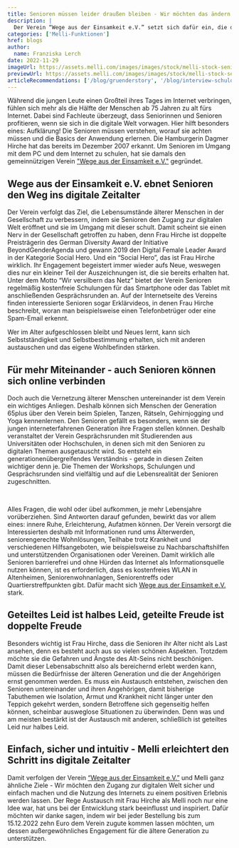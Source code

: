 ```yaml
---
title: Senioren müssen leider draußen bleiben - Wir möchten das ändern
description: |
  Der Verein “Wege aus der Einsamkeit e.V.” setzt sich dafür ein, die digitale Welt endlich auch für Senioren erlebbar und zugänglich zu machen. Das möchten wir mit unserer Weihnachtsspendenaktion unterstützen!
categories: ['Melli-Funktionen']
href: blogs
author:
  name: Franziska Lerch
date: 2022-11-29
imageUrl: https://assets.melli.com/images/images/stock/melli-stock-senior-group-2048.webp
previewUrl: https://assets.melli.com/images/images/stock/melli-stock-senior-group-768.webp
articleRecommendations: ['/blog/gruenderstory', '/blog/interview-schuldt', '/blog/soziale-kontakte']
---
```


<intro-section> 
Während die jungen Leute einen Großteil ihres Tages im Internet verbringen, fühlen sich mehr als die Hälfte der Menschen ab 75 Jahren zu alt fürs Internet. Dabei sind Fachleute überzeugt, dass Seniorinnen und Senioren profitieren, wenn sie sich in die digitale Welt vorwagen. Hier hilft besonders eines: Aufklärung! Die Senioren müssen verstehen, worauf sie achten müssen und die Basics der Anwendung erlernen. Die Hamburgerin Dagmer Hirche hat das bereits im Dezember 2007 erkannt. Um Senioren im Umgang mit dem PC und dem Internet zu schulen, hat sie damals den gemeinnützigen Verein <a href="https://www.wegeausdereinsamkeit.de" target="_blank">"Wege aus der Einsamkeit e.V."</a> gegründet.
</intro-section>

<br>

## Wege aus der Einsamkeit e.V. ebnet Senioren den Weg ins digitale Zeitalter

Der Verein verfolgt das Ziel, die Lebensumstände älterer Menschen in der Gesellschaft zu verbessern, indem sie Senioren den Zugang zur digitalen Welt eröffnet und sie im Umgang mit dieser schult.
Damit scheint sie einen Nerv in der Gesellschaft getroffen zu haben, denn Frau Hirche ist doppelte Preisträgerin des German Diversity Award der Initiative BeyondGenderAgenda und gewann 2019 den Digital Female Leader Award in der Kategorie Social Hero. Und ein “Social Hero”, das ist Frau Hirche wirklich. Ihr Engagement begeistert immer wieder aufs Neue, weswegen dies nur ein kleiner Teil der Auszeichnungen ist, die sie bereits erhalten hat.
Unter dem Motto “Wir versilbern das Netz” bietet der Verein Senioren regelmäßig kostenfreie Schulungen für das Smartphone oder das Tablet mit anschließenden Gesprächsrunden an. Auf der Internetseite des Vereins finden interessierte Senioren sogar Erklärvideos, in denen Frau Hirche beschreibt, woran man beispielsweise einen Telefonbetrüger oder eine Spam-Email erkennt.

<BlogQuote source="Janina Stiel (Sozialgerontologin von der Bundesarbeitsgemeinschaft der Seniorenorganisation)">
  Wer im Alter aufgeschlossen bleibt und Neues lernt, kann sich Selbstständigkeit und Selbstbestimmung erhalten, sich mit anderen austauschen und das eigene Wohlbefinden stärken.
</BlogQuote>

<br>

## Für mehr Miteinander - auch Senioren können sich online verbinden

Doch auch die Vernetzung älterer Menschen untereinander ist dem Verein ein wichtiges Anliegen. Deshalb können sich Menschen der Generation 65plus über den Verein beim Spielen, Tanzen, Rätseln, Gehirnjogging und Yoga kennenlernen. Den Senioren gefällt es besonders, wenn sie der jungen interneterfahrenen Generation ihre Fragen stellen können. Deshalb veranstaltet der Verein Gesprächsrunden mit Studierenden aus Universitäten oder Hochschulen, in denen sich mit den Senioren zu digitalen Themen ausgetauscht wird. So entsteht ein generationenübergreifendes Verständnis - gerade in diesen Zeiten wichtiger denn je.
Die Themen der Workshops, Schulungen und Gesprächsrunden sind vielfältig und auf die Lebensrealität der Senioren zugeschnitten.


<IconList  heading="Wie finanziere ich meine Rente?" icon="i-heroicons-outline:question-mark-circle"></IconList>
<IconList  heading="Habe ich genügend fürs Alter vorgesorgt?" icon="i-heroicons-outline:question-mark-circle"></IconList>
<IconList  heading="Wer pflegt mich, wenn ich krank werde und wie organisiere ich das überhaupt?" icon="i-heroicons-outline:question-mark-circle"></IconList>
<IconList  heading="Kann ich zuhause wohnen bleiben?" icon="i-heroicons-outline:question-mark-circle"></IconList>

<br>

Alles Fragen, die wohl oder übel aufkommen, je mehr Lebensjahre vorüberziehen. Sind Antworten darauf gefunden, bewirkt das vor allem eines: innere Ruhe, Erleichterung, Aufatmen können. 
Der Verein versorgt die Interessierten deshalb mit Informationen rund ums Älterwerden, seniorengerechte Wohnlösungen, Teilhabe trotz Krankheit und verschiedenen Hilfsangeboten, wie beispielsweise zu Nachbarschaftshilfen und unterstützenden Organisationen oder Vereinen. 
Damit wirklich alle Senioren barrierefrei und ohne Hürden das Internet als Informationsquelle nutzen können, ist es erforderlich, dass es kostenfreies WLAN in Altenheimen, Seniorenwohnanlagen, Seniorentreffs oder Quartierstreffpunkten gibt. Dafür macht sich [Wege aus der Einsamkeit e.V.](https://www.wegeausdereinsamkeit.de) stark.


## Geteiltes Leid ist halbes Leid, geteilte Freude ist doppelte Freude

Besonders wichtig ist Frau Hirche, dass die Senioren ihr Alter nicht als Last ansehen, denn es besteht auch aus so vielen schönen Aspekten. Trotzdem möchte sie die Gefahren und Ängste des Alt-Seins nicht beschönigen. Damit dieser Lebensabschnitt also als bereichernd erlebt werden kann, müssen die Bedürfnisse der älteren Generation und die der Angehörigen ernst genommen werden. Es muss ein Austausch entstehen, zwischen den Senioren untereinander und ihren Angehörigen, damit bisherige Tabuthemen wie Isolation, Armut und Krankheit nicht länger unter den Teppich gekehrt werden, sondern Betroffene sich gegenseitig helfen können, scheinbar ausweglose Situationen zu überwinden. Denn was und am meisten bestärkt ist der Austausch mit anderen, schließlich ist geteiltes Leid nur halbes Leid.

## Einfach, sicher und intuitiv - Melli erleichtert den Schritt ins digitale Zeitalter

Damit verfolgen der Verein [“Wege aus der Einsamkeit e.V.”](https://www.wegeausdereinsamkeit.de) und Melli ganz ähnliche Ziele - Wir möchten den Zugang zur digitalen Welt sicher und einfach machen und die Nutzung des Internets zu einem positiven Erlebnis werden lassen. Der Rege Austausch mit Frau Hirche als Melli noch nur eine Idee war, hat uns bei der Entwicklung stark beeinflusst und inspiriert. Dafür möchten wir danke sagen, indem wir bei jeder Bestellung bis zum 15.12.2022 zehn Euro dem Verein zugute kommen lassen möchten, um dessen außergewöhnliches Engagement für die ältere Generation zu unterstützen.